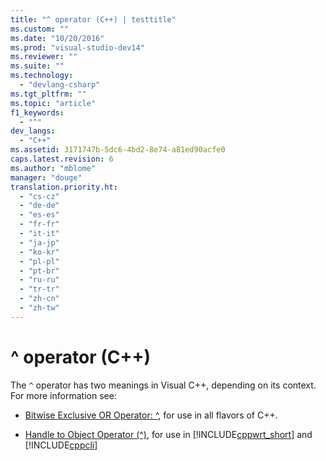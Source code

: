 ```yaml
---
title: "^ operator (C++) | testtitle"
ms.custom: ""
ms.date: "10/20/2016"
ms.prod: "visual-studio-dev14"
ms.reviewer: ""
ms.suite: ""
ms.technology: 
  - "devlang-csharp"
ms.tgt_pltfrm: ""
ms.topic: "article"
f1_keywords: 
  - "^"
dev_langs: 
  - "C++"
ms.assetid: 3171747b-5dc6-4bd2-8e74-a81ed90acfe0
caps.latest.revision: 6
ms.author: "mblome"
manager: "douge"
translation.priority.ht: 
  - "cs-cz"
  - "de-de"
  - "es-es"
  - "fr-fr"
  - "it-it"
  - "ja-jp"
  - "ko-kr"
  - "pl-pl"
  - "pt-br"
  - "ru-ru"
  - "tr-tr"
  - "zh-cn"
  - "zh-tw"
---
```

# ^ operator (C++)
The `^` operator has two meanings in Visual C++, depending on its context. For more information see:  
  
-   [Bitwise Exclusive OR Operator: ^](../Topic/Bitwise%20Exclusive%20OR%20Operator:%20%5E.md), for use in all flavors of C++.  
  
-   [Handle to Object Operator (^)](../Topic/Handle%20to%20Object%20Operator%20\(%5E\)%20%20\(C++%20Component%20Extensions\).md), for use in [!INCLUDE[cppwrt_short](../misc/includes/cppwrt_short_md.md)] and [!INCLUDE[cppcli](../misc/includes/cppcli_md.md)]